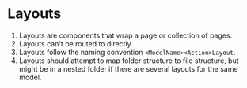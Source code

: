 # Layouts

1. Layouts are components that wrap a page or collection of pages.
2. Layouts can't be routed to directly.
3. Layouts follow the naming convention `<ModelName><Action>Layout`.
4. Layouts should attempt to map folder structure to file structure, but might be in a nested folder if there are several layouts for the same model.

